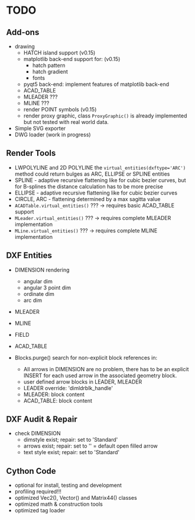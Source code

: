 TODO
====
 
Add-ons
-------

- drawing
    - HATCH island support (v0.15)
    - matplotlib back-end support for: (v0.15)
        - hatch pattern
        - hatch gradient
        - fonts
    - pyqt5 back-end: implement features of matplotlib back-end
    - ACAD_TABLE
    - MLEADER ???
    - MLINE ???
    - render POINT symbols (v0.15)
    - render proxy graphic, class `ProxyGraphic()` is already 
      implemented but not tested with real world data.
- Simple SVG exporter
- DWG loader (work in progress)         

Render Tools
------------

- LWPOLYLINE and 2D POLYLINE the `virtual_entities(dxftype='ARC')` method
  could return bulges as ARC, ELLIPSE or SPLINE entities
- SPLINE - adaptive recursive flattening like for cubic bezier curves, but for
  B-splines the distance calculation has to be more precise
- ELLIPSE - adaptive recursive flattening like for cubic bezier curves
- CIRCLE, ARC - flattening determined by a max sagitta value
- `ACADTable.virtual_entities()` ??? -> requires basic ACAD_TABLE support
- `MLeader.virtual_entities()` ??? -> requires complete MLEADER implementation
- `MLine.virtual_entities()` ??? -> requires complete MLINE implementation

DXF Entities
------------

- DIMENSION rendering
    - angular dim
    - angular 3 point dim
    - ordinate dim
    - arc dim
- MLEADER
- MLINE
- FIELD
- ACAD_TABLE

- Blocks.purge() search for non-explicit block references in:
    - All arrows in DIMENSION are no problem, there has to be an explicit 
      INSERT for each used arrow in the associated geometry block.
    - user defined arrow blocks in LEADER, MLEADER
    - LEADER override: 'dimldrblk_handle'
    - MLEADER: block content
    - ACAD_TABLE: block content


DXF Audit & Repair
------------------

- check DIMENSION
    - dimstyle exist; repair: set to 'Standard'
    - arrows exist; repair: set to '' = default open filled arrow
    - text style exist; repair: set to 'Standard'

Cython Code
-----------

- optional for install, testing and development
- profiling required!!!
- optimized Vec2(), Vector() and Matrix44() classes
- optimized math & construction tools
- optimized tag loader

